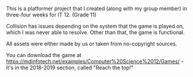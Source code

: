 This is a platformer project that I created (along with my group member) in three-four weeks for IT 12. (Grade 11)

Collision has issues depending on the system that the game is played on, which I was never able to resolve. Other than that, the game is functional.

All assets were either made by us or taken from no-copyright sources.

You can download the game at https://mdinfotech.net/examples/Computer%20Science%2012/Games/ - it's in the 2018-2019 section, called "Reach the top!"
